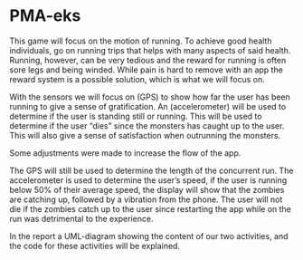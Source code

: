 # PMA-eks
This game will focus on the motion of running. To achieve good health individuals, go on running trips that helps with many aspects of said health. Running, however, can be very tedious and the reward for running is often sore legs and being winded. While pain is hard to remove with an app the reward system is a possible solution, which is what we will focus on.  

With the sensors we will focus on (GPS) to show how far the user has been running to give a sense of gratification. An (accelerometer) will be used to determine if the user is standing still or running. This will be used to determine if the user “dies” since the monsters has caught up to the user. This will also give a sense of satisfaction when outrunning the monsters. 

Some adjustments were made to increase the flow of the app.  

The GPS will still be used to determine the length of the concurrent run. The accelerometer is used to determine the user’s speed, if the user is running below 50% of their average speed, the display will show that the zombies are catching up, followed by a vibration from the phone. The user will not die if the zombies catch up to the user since restarting the app while on the run was detrimental to the experience.  

In the report a UML-diagram showing the content of our two activities, and the code for these activities will be explained. 
